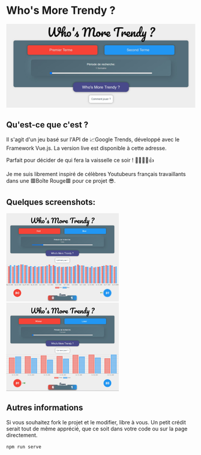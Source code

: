 # Who's More Trendy ?

<img src='./screenshots/screen1.jpg'>

## Qu'est-ce que c'est ?

Il s'agit d'un jeu basé sur l'API de 📈Google Trends, développé avec le Framework Vue.js.
La version live est disponible <url href='https://whos-more-trendy.vercel.app/'>à cette adresse</url>.

Parfait pour décider de qui fera la vaisselle ce soir ! 🤷‍♀️🤦‍♂️👍

Je me suis librement inspiré de célèbres Youtubeurs français travaillants dans une 🟥Boîte Rouge🟥 pour ce projet 😎.

## Quelques screenshots:

<img src='./screenshots/screen2.jpg' width='300'>
<img src='./screenshots/screen3.jpg' width='300'>

## Autres informations

Si vous souhaitez fork le projet et le modifier, libre à vous. Un petit crédit serait tout de même apprécié, que ce soit dans votre code ou sur la page directement.

```
npm run serve
```
